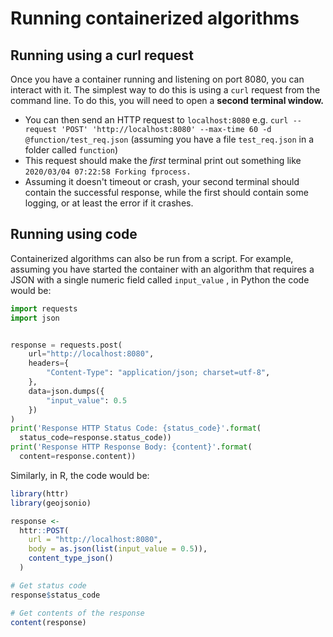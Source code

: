 # Running containerized algorithms

## Running using a curl request

Once you have a container running and listening on port 8080, you can interact with it. The simplest way to do this is using a `curl` request from the command line. To do this, you will need to open a **second terminal window.** 

* You can then send an HTTP request to `localhost:8080` e.g. `curl --request 'POST' 'http://localhost:8080' --max-time 60 -d @function/test_req.json` \(assuming you have a file `test_req.json` in a folder called `function`\)
* This request should make the _first_ terminal print out something like `2020/03/04 07:22:58 Forking fprocess.`
* Assuming it doesn't timeout or crash, your second terminal should contain the successful response, while the first should contain some logging, or at least the error if it crashes.

## Running using code

Containerized algorithms can also be run from a script. For example, assuming you have started the container with an algorithm that requires a JSON with a single numeric field called `input_value` , in Python the code would be:

```python
import requests
import json


response = requests.post(
    url="http://localhost:8080",
    headers={
        "Content-Type": "application/json; charset=utf-8",
    },
    data=json.dumps({
        "input_value": 0.5
    })
)
print('Response HTTP Status Code: {status_code}'.format(
  status_code=response.status_code))
print('Response HTTP Response Body: {content}'.format(
  content=response.content))
```

Similarly, in R, the code would be:

```r
library(httr)
library(geojsonio)

response <-
  httr::POST(
    url = "http://localhost:8080",
    body = as.json(list(input_value = 0.5)),
    content_type_json()
  )

# Get status code      
response$status_code

# Get contents of the response
content(response)
```

